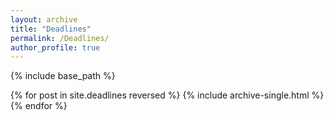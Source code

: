 ```yaml
---
layout: archive
title: "Deadlines"
permalink: /Deadlines/
author_profile: true
---
```


{% include base_path %}

{% for post in site.deadlines reversed %}
  {% include archive-single.html %}
{% endfor %}
